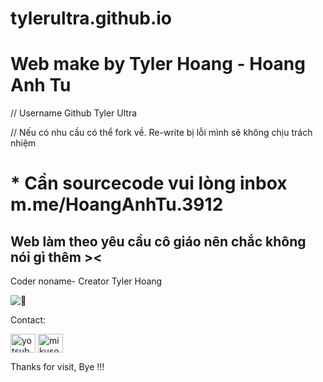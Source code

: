 # tylerultra.github.io
# Web make by Tyler Hoang - Hoang Anh Tu
// Username Github Tyler Ultra

// Nếu có nhu cầu có thể fork về. Re-write bị lỗi mình sẽ không chịu trách nhiệm
# * Cần sourcecode vui lòng inbox m.me/HoangAnhTu.3912

<!DOCTYPE html>
<html>
<body>
  <h2>Web làm theo yêu cầu cô giáo nên chắc không nói gì thêm >< </h2>
  <p>Coder noname- Creator Tyler Hoang</p>
    <img src="https://i.postimg.cc/SNB3SdMc/7aca4507-c27f-437b-b06e-d106488d0794.jpg" alt="🐶">
  <p>Contact:</p>
  <a href="https://fb.com/hoanganhtu.3912" target="blank"><img align="center" src="https://raw.githubusercontent.com/rahuldkjain/github-profile-readme-generator/master/src/images/icons/Social/facebook.svg" alt="yotsuba.kawaii.2608" height="30" width="40" /></a>
<a href="https://instagram.com/tylerhoang_0309" target="blank"><img align="center" src="https://raw.githubusercontent.com/rahuldkjain/github-profile-readme-generator/master/src/images/icons/Social/instagram.svg" alt="mikusosweet" height="30" width="40" /></a>
  
  <p>Thanks for visit, Bye !!! </p>
</body>
</html>
